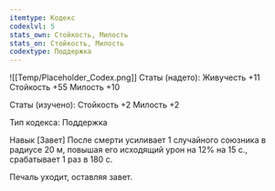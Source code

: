 ```yaml
---
itemtype: Кодекс
codexlvl: 5
stats_own: Стойкость, Милость
stats_on: Стойкость, Милость
codextype: Поддержка
---
```

![[Temp/Placeholder_Codex.png]]
Статы (надето):
Живучесть +11
Стойкость +55
Милость +10

Статы (изучено):
Стойкость +2
Милость +2

Тип кодекса: Поддержка


Навык
[Завет]
После смерти усиливает 1 случайного союзника в радиусе 20 м, повышая его исходящий урон на 12% на 15 с., срабатывает 1 раз в 180 с.

Печаль уходит, оставляя завет.


